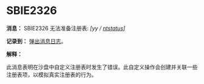 # SBIE2326

**消息：** SBIE2326 无法准备注册表: _[yy / [ntstatus](NtStatusCodes.md)]_

**记录到：** [弹出消息日志](PopupMessageLog.md)。

**解释：**

此消息表明在沙盘中自定义注册表时发生了错误。此自定义操作会创建并关联一些注册表项，以模拟真实注册表的行为。
